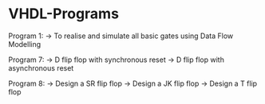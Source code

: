 # VHDL-Programs
Program 1:
->  To realise and simulate all basic gates using Data Flow Modelling

Program 7:
->  D flip flop with synchronous reset
->  D flip flop with asynchronous reset

Program 8:
->  Design a SR flip flop
->  Design a JK flip flop
->  Design a T flip flop